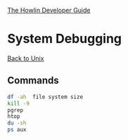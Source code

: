 [The Howlin Developer Guide](/index.md)



System Debugging
================

[Back to Unix](./intro.md)


## Commands


```bash
df -ah	file system size
kill -9
pgrep
htop
du -sh
ps aux
```
